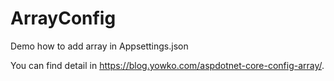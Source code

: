 # ArrayConfig

Demo how to add array in Appsettings.json

You can find detail in https://blog.yowko.com/aspdotnet-core-config-array/.
